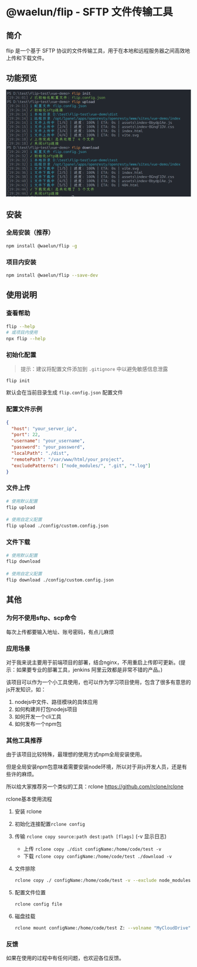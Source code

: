 # @waelun/flip - SFTP 文件传输工具

## 简介

flip 是一个基于 SFTP 协议的文件传输工具，用于在本地和远程服务器之间高效地上传和下载文件。

## 功能预览
![功能预览](https://raw.githubusercontent.com/waelun/flip-cli/main/assets/image-20250523192526047.png)

## 安装

### 全局安装（推荐）

```bash
npm install @waelun/flip -g
```

### 项目内安装

```bash
npm install @waelun/flip --save-dev
```

## 使用说明

### 查看帮助

```bash
flip --help
# 或项目内使用
npx flip --help
```

### 初始化配置

> 提示：建议将配置文件添加到 `.gitignore` 中以避免敏感信息泄露

```bash
flip init
```

默认会在当前目录生成 `flip.config.json` 配置文件

### 配置文件示例

```json
{
  "host": "your_server_ip",
  "port": 22,
  "username": "your_username",
  "password": "your_password",
  "localPath": "./dist",
  "remotePath": "/var/www/html/your_project",
  "excludePatterns": ["node_modules/", ".git", "*.log"]
}
```

### 文件上传

```bash
# 使用默认配置
flip upload

# 使用自定义配置
flip upload ./config/custom.config.json
```

### 文件下载

```bash
# 使用默认配置
flip download

# 使用自定义配置
flip download ./config/custom.config.json
```

## 其他

### 为何不使用sftp、scp命令

每次上传都要输入地址、账号密码，有点儿麻烦

### 应用场景

对于我来说主要用于前端项目的部署，结合nginx，不用重启上传即可更新。(提示：如果要专业的部署工具，jenkins 阿里云效都是非常不错的产品。)

该项目可以作为一个小工具使用，也可以作为学习项目使用，包含了很多有意思的js开发知识，如：

1. nodejs中文件、路径模块的具体应用
2. 如何构建并打包nodejs项目
3. 如何开发一个cli工具
4. 如何发布一个npm包

### 其他工具推荐

由于该项目比较特殊，最理想的使用方式npm全局安装使用。

但是全局安装npm包意味着需要安装node环境，所以对于非js开发人员，还是有些许的麻烦。

所以给大家推荐另一个类似的工具：rclone https://github.com/rclone/rclone

rclone基本使用流程

1. 安装 rclone

2. 初始化连接配置`rclone config`

3. 传输 `rclone copy source:path dest:path [flags]` (-v 显示日志)

   - 上传 `rclone copy ./dist configName:/home/code/test -v`
   - 下载 `rclone copy configName:/home/code/test ./download -v`

4. 文件排除

   ```bash
   rclone copy ./ configName:/home/code/test -v --exclude node_modules/
   ```

5. 配置文件位置

   ```bash
   rclone config file
   ```

6. 磁盘挂载

   ```bash
   rclone mount configName:/home/code/test Z: --volname "MyCloudDrive"
   ```

### 反馈

如果在使用的过程中有任何问题，也欢迎各位反馈。



